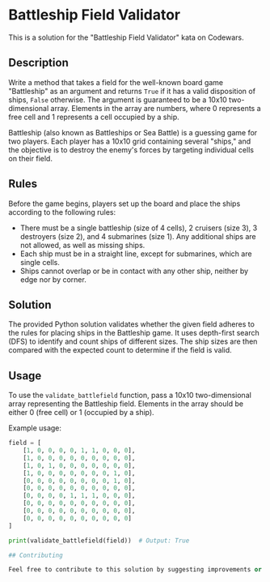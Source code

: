 # Battleship Field Validator

This is a solution for the "Battleship Field Validator" kata on Codewars.

## Description

Write a method that takes a field for the well-known board game "Battleship" as an argument and returns `True` if it has a valid disposition of ships, `False` otherwise. The argument is guaranteed to be a 10x10 two-dimensional array. Elements in the array are numbers, where 0 represents a free cell and 1 represents a cell occupied by a ship.

Battleship (also known as Battleships or Sea Battle) is a guessing game for two players. Each player has a 10x10 grid containing several "ships," and the objective is to destroy the enemy's forces by targeting individual cells on their field.

## Rules

Before the game begins, players set up the board and place the ships according to the following rules:

- There must be a single battleship (size of 4 cells), 2 cruisers (size 3), 3 destroyers (size 2), and 4 submarines (size 1). Any additional ships are not allowed, as well as missing ships.
- Each ship must be in a straight line, except for submarines, which are single cells.
- Ships cannot overlap or be in contact with any other ship, neither by edge nor by corner.

## Solution

The provided Python solution validates whether the given field adheres to the rules for placing ships in the Battleship game. It uses depth-first search (DFS) to identify and count ships of different sizes. The ship sizes are then compared with the expected count to determine if the field is valid.

## Usage

To use the `validate_battlefield` function, pass a 10x10 two-dimensional array representing the Battleship field. Elements in the array should be either 0 (free cell) or 1 (occupied by a ship).

Example usage:

```python
field = [
    [1, 0, 0, 0, 0, 1, 1, 0, 0, 0],
    [1, 0, 0, 0, 0, 0, 0, 0, 0, 0],
    [1, 0, 1, 0, 0, 0, 0, 0, 0, 0],
    [1, 0, 0, 0, 0, 0, 0, 0, 1, 0],
    [0, 0, 0, 0, 0, 0, 0, 0, 1, 0],
    [0, 0, 0, 0, 0, 0, 0, 0, 0, 0],
    [0, 0, 0, 0, 1, 1, 1, 0, 0, 0],
    [0, 0, 0, 0, 0, 0, 0, 0, 0, 0],
    [0, 0, 0, 0, 0, 0, 0, 0, 0, 0],
    [0, 0, 0, 0, 0, 0, 0, 0, 0, 0]
]

print(validate_battlefield(field))  # Output: True

## Contributing

Feel free to contribute to this solution by suggesting improvements or optimizations.
